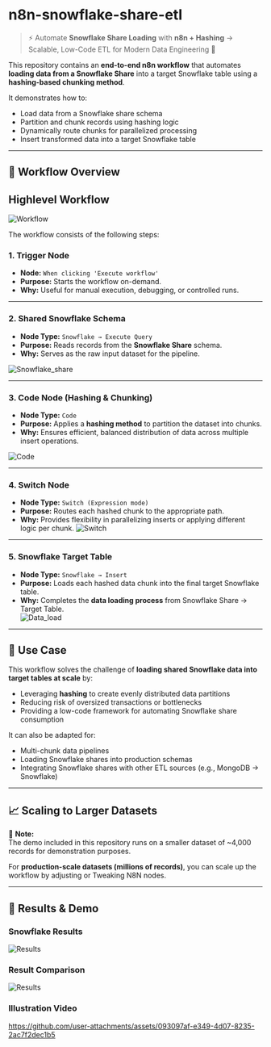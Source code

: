 # n8n-snowflake-share-etl

> ⚡ Automate **Snowflake Share Loading** with **n8n + Hashing** → Scalable, Low-Code ETL for Modern Data Engineering 🚀

This repository contains an **end-to-end n8n workflow** that automates **loading data from a Snowflake Share** into a target Snowflake table using a **hashing-based chunking method**.  

It demonstrates how to:  
- Load data from a Snowflake share schema  
- Partition and chunk records using hashing logic  
- Dynamically route chunks for parallelized processing  
- Insert transformed data into a target Snowflake table  

---

## 🚀 Workflow Overview  

## Highlevel Workflow

![Workflow](images/Workflow.png)

The workflow consists of the following steps:

### 1. **Trigger Node**
- **Node:** `When clicking 'Execute workflow'`  
- **Purpose:** Starts the workflow on-demand.  
- **Why:** Useful for manual execution, debugging, or controlled runs.  

---

### 2. **Shared Snowflake Schema**
- **Node Type:** `Snowflake → Execute Query`  
- **Purpose:** Reads records from the **Snowflake Share** schema.  
- **Why:** Serves as the raw input dataset for the pipeline.  

![Snowflake_share](images/Shared_Snowflake.png)

---

### 3. **Code Node (Hashing & Chunking)**
- **Node Type:** `Code`  
- **Purpose:** Applies a **hashing method** to partition the dataset into chunks.  
- **Why:** Ensures efficient, balanced distribution of data across multiple insert operations.  

![Code](images/Code.png)

---

### 4. **Switch Node**
- **Node Type:** `Switch (Expression mode)`  
- **Purpose:** Routes each hashed chunk to the appropriate path.  
- **Why:** Provides flexibility in parallelizing inserts or applying different logic per chunk. 
![Switch](images/Switch.png) 

---

### 5. **Snowflake Target Table**
- **Node Type:** `Snowflake → Insert`  
- **Purpose:** Loads each hashed data chunk into the final target Snowflake table.  
- **Why:** Completes the **data loading process** from Snowflake Share → Target Table.  
![Data_load](images/Snowflake_Target.png) 
---

## 🎯 Use Case  

This workflow solves the challenge of **loading shared Snowflake data into target tables at scale** by:  
- Leveraging **hashing** to create evenly distributed data partitions  
- Reducing risk of oversized transactions or bottlenecks  
- Providing a low-code framework for automating Snowflake share consumption  

It can also be adapted for:  
- Multi-chunk data pipelines  
- Loading Snowflake shares into production schemas  
- Integrating Snowflake shares with other ETL sources (e.g., MongoDB → Snowflake)  

---

## 📈 Scaling to Larger Datasets  

📝 **Note:**  
The demo included in this repository runs on a smaller dataset of ~4,000 records for demonstration purposes.  

For **production-scale datasets (millions of records)**, you can scale up the workflow by adjusting or Tweaking N8N nodes.

---

## 📸 Results & Demo  
 
### Snowflake Results

![Results](images/Snowflake_results.png) 

### Result Comparison

![Results](images/row_count_results.png)

### Illustration Video


https://github.com/user-attachments/assets/093097af-e349-4d07-8235-2ac7f2dec1b5

